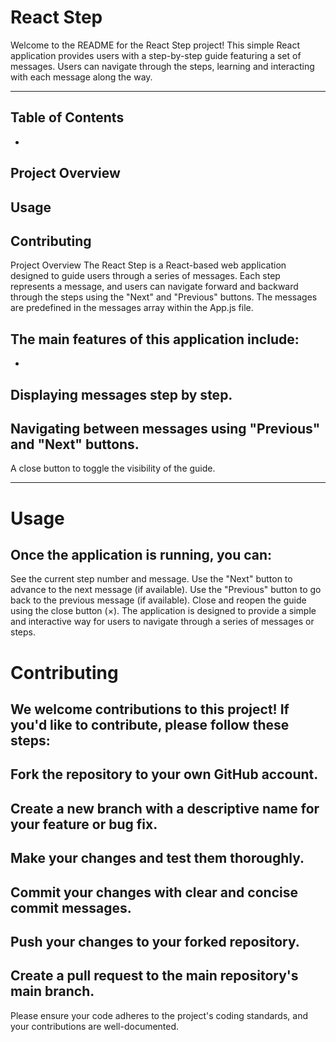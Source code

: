 # React Step
Welcome to the README for the React Step project! This simple React application provides users with a step-by-step guide featuring a set of messages. Users can navigate through the steps, learning and interacting with each message along the way. 

---

## Table of Contents
-
Project Overview
-
Usage
-
Contributing
-

Project Overview
The React Step is a React-based web application designed to guide users through a series of messages. Each step represents a message, and users can navigate forward and backward through the steps using the "Next" and "Previous" buttons. The messages are predefined in the messages array within the App.js file.

## The main features of this application include:
-
Displaying messages step by step.
-
Navigating between messages using "Previous" and "Next" buttons.
-
A close button to toggle the visibility of the guide.

---

# Usage
## Once the application is running, you can:

See the current step number and message.
Use the "Next" button to advance to the next message (if available).
Use the "Previous" button to go back to the previous message (if available).
Close and reopen the guide using the close button (×).
The application is designed to provide a simple and interactive way for users to navigate through a series of messages or steps.

# Contributing
## We welcome contributions to this project! If you'd like to contribute, please follow these steps:

Fork the repository to your own GitHub account.
-
Create a new branch with a descriptive name for your feature or bug fix.
-
Make your changes and test them thoroughly.
-
Commit your changes with clear and concise commit messages.
-
Push your changes to your forked repository.
-
Create a pull request to the main repository's main branch.
-
Please ensure your code adheres to the project's coding standards, and your contributions are well-documented.
